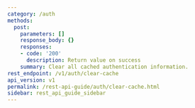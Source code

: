```yaml
---
category: /auth
methods:
  post:
    parameters: []
    response_body: {}
    responses:
    - code: '200'
      description: Return value on success
    summary: Clear all cached authentication information.
rest_endpoint: /v1/auth/clear-cache
api_version: v1
permalink: /rest-api-guide/auth/clear-cache.html
sidebar: rest_api_guide_sidebar
---
```

